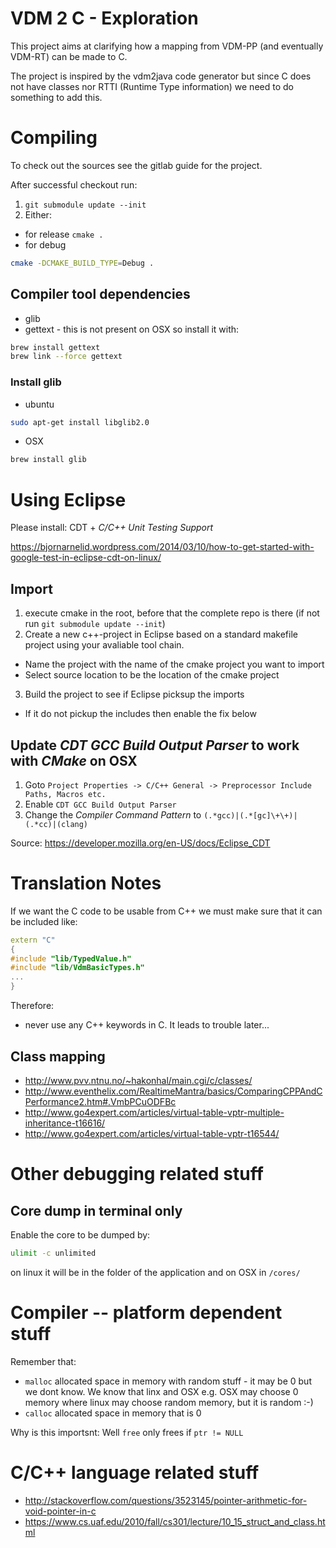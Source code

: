 # VDM 2 C - Exploration 

This project aims at clarifying how a mapping from VDM-PP (and eventually VDM-RT) can be made to C. 

The project is inspired by the vdm2java code generator but since C does not have classes nor RTTI (Runtime Type information) we need to do something to add this.

# Compiling

To check out the sources see the gitlab guide for the project.

After successful checkout run:

1. `git submodule update --init`
2. Either:
 * for release `cmake .`
 * for debug 

```bash
cmake -DCMAKE_BUILD_TYPE=Debug .
```

## Compiler tool dependencies
* glib
 * gettext - this is not present on OSX so install it with:
 
```bash
brew install gettext
brew link --force gettext
```

### Install glib

* ubuntu

```bash
sudo apt-get install libglib2.0
```

* OSX

```bash
brew install glib
```

# Using Eclipse

Please install: CDT + *C/C++ Unit Testing Support*


https://bjornarnelid.wordpress.com/2014/03/10/how-to-get-started-with-google-test-in-eclipse-cdt-on-linux/

## Import

1. execute cmake in the root, before that the complete repo is there (if not run `git submodule update --init`)
2. Create a new c++-project in Eclipse based on a standard makefile project using your avaliable tool chain.
 * Name the project with the name of the cmake project you want to import
 * Select source location to be the location of the cmake project
3. Build the project to see if Eclipse picksup the imports
 * If it do not pickup the includes then enable the fix below

## Update *CDT GCC Build Output Parser* to work with *CMake* on OSX

1. Goto `Project Properties -> C/C++ General -> Preprocessor Include Paths, Macros etc.`
2. Enable `CDT GCC Build Output Parser`
3. Change the *Compiler Command Pattern* to `(.*gcc)|(.*[gc]\+\+)|(.*cc)|(clang)`

Source: https://developer.mozilla.org/en-US/docs/Eclipse_CDT

# Translation Notes

If we want the C code to be usable from C++ we must make sure that it can be included like:

```c++
extern "C"
{
#include "lib/TypedValue.h"
#include "lib/VdmBasicTypes.h"
...
}
```

Therefore:
* never use any C++ keywords in C. It leads to trouble later...

## Class mapping

* http://www.pvv.ntnu.no/~hakonhal/main.cgi/c/classes/
* http://www.eventhelix.com/RealtimeMantra/basics/ComparingCPPAndCPerformance2.htm#.VmbPCuODFBc
* http://www.go4expert.com/articles/virtual-table-vptr-multiple-inheritance-t16616/
* http://www.go4expert.com/articles/virtual-table-vptr-t16544/

# Other debugging related stuff

## Core dump in terminal only

Enable the core to be dumped by:

```bash
ulimit -c unlimited
```

on linux it will be in the folder of the application and on OSX in `/cores/`

# Compiler -- platform dependent stuff

Remember that:

* `malloc` allocated space in memory with random stuff - it may be 0 but we dont know. We know that linx and OSX e.g. OSX may choose 0 memory where linux may choose random memory, but it is random :-)
* `calloc` allocated space in memory that is 0 

Why is this importsnt: Well `free` only frees if `ptr != NULL`  


# C/C++ language related stuff

* http://stackoverflow.com/questions/3523145/pointer-arithmetic-for-void-pointer-in-c
* https://www.cs.uaf.edu/2010/fall/cs301/lecture/10_15_struct_and_class.html


